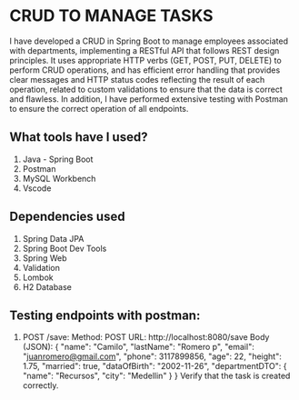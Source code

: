 # CRUD TO MANAGE TASKS

I have developed a CRUD in Spring Boot to manage employees associated with departments, implementing a RESTful API that follows REST design principles. It uses appropriate HTTP verbs (GET, POST, PUT, DELETE) to perform CRUD operations, and has efficient error handling that provides clear messages and HTTP status codes reflecting the result of each operation, related to custom validations to ensure that the data is correct and flawless. In addition, I have performed extensive testing with Postman to ensure the correct operation of all endpoints.

## What tools have I used?
1. Java - Spring Boot
2. Postman
3. MySQL Workbench
4. Vscode
## Dependencies used
1. Spring Data JPA
2. Spring Boot Dev Tools
3. Spring Web
4. Validation
5. Lombok
6. H2 Database

## Testing endpoints with postman:
1. POST /save:
Method: POST
URL: http://localhost:8080/save
Body (JSON):
{
"name":  "Camilo",
"lastName":  "Romero p",
"email":  "juanromero@gmail.com",
"phone":  3117899856,
"age":  22,
"height":  1.75,
"married":  true,
"dataOfBirth":  "2002-11-26",
"departmentDTO":  {
"name":  "Recursos",
"city":  "Medellin"
}
}
Verify that the task is created correctly.
